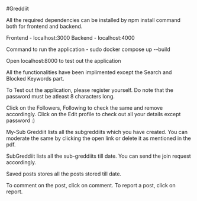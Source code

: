 #Greddiit

All the required dependencies can be installed by npm install command both for frontend and backend.

Frontend - localhost:3000
Backend - localhost:4000

Command to run the application - sudo docker compose up --build

Open localhost:8000 to test out the application

All the functionalities have been implimented except the Search and Blocked Keywords part.

To Test out the application, please register yourself. Do note that the password must be atleast 8 characters long.

Click on the Followers, Following to check the same and remove accordingly.
Click on the Edit profile to check out all your details except password :)

My-Sub Greddiit lists all the subgreddiits which you have created.
You can moderate the same by clicking the open link or delete it as mentioned in the pdf.

SubGreddiit lists all the sub-greddiits till date. You can send the join request accordingly.

Saved posts stores all the posts stored till date.

To comment on the post, click on comment. To report a post, click on report.